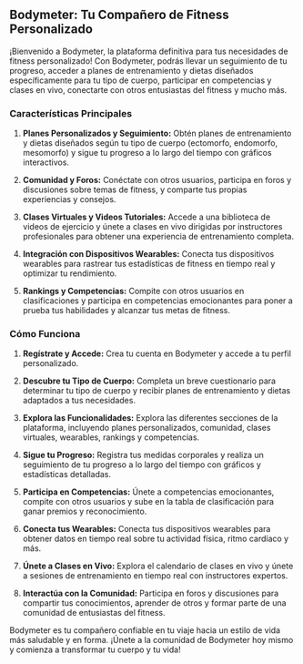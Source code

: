 ## Bodymeter: Tu Compañero de Fitness Personalizado

¡Bienvenido a Bodymeter, la plataforma definitiva para tus necesidades de fitness personalizado! Con Bodymeter, podrás llevar un seguimiento de tu progreso, acceder a planes de entrenamiento y dietas diseñados específicamente para tu tipo de cuerpo, participar en competencias y clases en vivo, conectarte con otros entusiastas del fitness y mucho más.

### Características Principales

1. **Planes Personalizados y Seguimiento:** Obtén planes de entrenamiento y dietas diseñados según tu tipo de cuerpo (ectomorfo, endomorfo, mesomorfo) y sigue tu progreso a lo largo del tiempo con gráficos interactivos.

2. **Comunidad y Foros:** Conéctate con otros usuarios, participa en foros y discusiones sobre temas de fitness, y comparte tus propias experiencias y consejos.

3. **Clases Virtuales y Videos Tutoriales:** Accede a una biblioteca de videos de ejercicio y únete a clases en vivo dirigidas por instructores profesionales para obtener una experiencia de entrenamiento completa.

4. **Integración con Dispositivos Wearables:** Conecta tus dispositivos wearables para rastrear tus estadísticas de fitness en tiempo real y optimizar tu rendimiento.

5. **Rankings y Competencias:** Compite con otros usuarios en clasificaciones y participa en competencias emocionantes para poner a prueba tus habilidades y alcanzar tus metas de fitness.

### Cómo Funciona

1. **Regístrate y Accede:** Crea tu cuenta en Bodymeter y accede a tu perfil personalizado.

2. **Descubre tu Tipo de Cuerpo:** Completa un breve cuestionario para determinar tu tipo de cuerpo y recibir planes de entrenamiento y dietas adaptados a tus necesidades.

3. **Explora las Funcionalidades:** Explora las diferentes secciones de la plataforma, incluyendo planes personalizados, comunidad, clases virtuales, wearables, rankings y competencias.

4. **Sigue tu Progreso:** Registra tus medidas corporales y realiza un seguimiento de tu progreso a lo largo del tiempo con gráficos y estadísticas detalladas.

5. **Participa en Competencias:** Únete a competencias emocionantes, compite con otros usuarios y sube en la tabla de clasificación para ganar premios y reconocimiento.

6. **Conecta tus Wearables:** Conecta tus dispositivos wearables para obtener datos en tiempo real sobre tu actividad física, ritmo cardíaco y más.

7. **Únete a Clases en Vivo:** Explora el calendario de clases en vivo y únete a sesiones de entrenamiento en tiempo real con instructores expertos.

8. **Interactúa con la Comunidad:** Participa en foros y discusiones para compartir tus conocimientos, aprender de otros y formar parte de una comunidad de entusiastas del fitness.

Bodymeter es tu compañero confiable en tu viaje hacia un estilo de vida más saludable y en forma. ¡Únete a la comunidad de Bodymeter hoy mismo y comienza a transformar tu cuerpo y tu vida!
